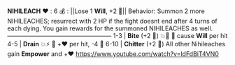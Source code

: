 __**NIHILEACH**__
:heart: : 6
:moneybag: : ||Lose 1 __Will__, +2 🔷||
Behavior: Summon 2 more NIHILEACHES; resurrect with 2 HP if the fight doesnt end after 4 turns of each dying. You gain rewards for the summoned NIHILEACHES as well.
—————————————————
1-3   | **Bite** (+2 :game_die:) :boom::dart: :twisted_rightwards_arrows: cause __Will__ per hit
4-5   | **Drain** :boom::zap: :twisted_rightwards_arrows: +:heart: per hit, -4 :game_die:
6-10 | **Chitter** (+2 :game_die:) All other Nihileaches gain __Empower__ and +:heart:
https://www.youtube.com/watch?v=ldFdBiT4VN0
